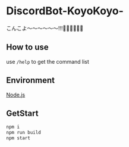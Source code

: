 # DiscordBot-KoyoKoyo-

こんこよ～～～～～～!!!🧪🧪🧪🧪🧪🧪

## How to use

use `/help` to get the command list

## Environment

[Node.js](https://nodejs.org/en)

## GetStart

```bash
npm i
npm run build
npm start
```
